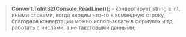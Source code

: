 > **Convert.ToInt32(Console.ReadLine());** -  конвертирует string в int, иными словами, когда вводим что-то в командную строку, благодаря конвертации можно использовать в формулах и тд, работать с числами, а не такстовыми данными;
